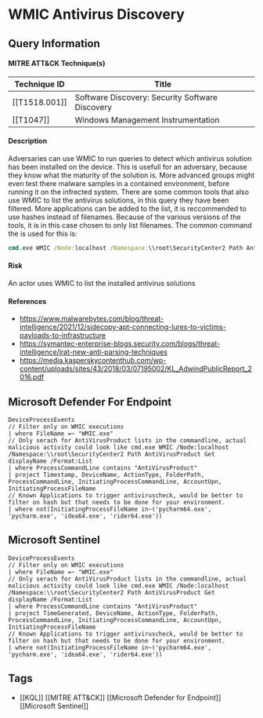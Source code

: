 # WMIC Antivirus Discovery

## Query Information

#### MITRE ATT&CK Technique(s)

| Technique ID  | Title                                           |
| ------------- | ----------------------------------------------- |
| [[T1518.001]] | Software Discovery: Security Software Discovery |
| [[T1047]]     | Windows Management Instrumentation              |
#### Description
Adversaries can use WMIC to run queries to detect which antivirus solution has been installed on the device. This is usefull for an adversary, because they know what the maturity of the solution is. More advanced groups might even test there malware samples in a contained environment, before running it on the infrected system. There are some common tools that also use WMIC to list the antivirus solutions, in this query they have been filtered. More applications can be added to the list, it is reccommended to use hashes instead of filenames. Because of the various versions of the tools, it is in this case chosen to only list filenames. The common command the is used for this is:

```cmd
cmd.exe WMIC /Node:localhost /Namespace:\\root\SecurityCenter2 Path AntiVirusProduct Get displayName /Format:List
```
#### Risk
An actor uses WMIC to list the installed antivirus solutions
#### References
- https://www.malwarebytes.com/blog/threat-intelligence/2021/12/sidecopy-apt-connecting-lures-to-victims-payloads-to-infrastructure
- https://symantec-enterprise-blogs.security.com/blogs/threat-intelligence/jrat-new-anti-parsing-techniques
- https://media.kasperskycontenthub.com/wp-content/uploads/sites/43/2018/03/07195002/KL_AdwindPublicReport_2016.pdf
## Microsoft Defender For Endpoint
```kusto
DeviceProcessEvents
// Filter only on WMIC executions
| where FileName =~ "WMIC.exe"
// Only serach for AntiVirusProduct lists in the commandline, actual malicious activity could look like cmd.exe WMIC /Node:localhost /Namespace:\\root\SecurityCenter2 Path AntiVirusProduct Get displayName /Format:List
| where ProcessCommandLine contains "AntiVirusProduct"
| project Timestamp, DeviceName, ActionType, FolderPath, ProcessCommandLine, InitiatingProcessCommandLine, AccountUpn, InitiatingProcessFileName
// Known Applications to trigger antiviruscheck, would be better to filter on hash but that needs to be done for your environment.
| where not(InitiatingProcessFileName in~('pycharm64.exe', 'pycharm.exe', 'idea64.exe', 'rider64.exe'))
```
## Microsoft Sentinel
```kusto
DeviceProcessEvents
// Filter only on WMIC executions
| where FileName =~ "WMIC.exe"
// Only serach for AntiVirusProduct lists in the commandline, actual malicious activity could look like cmd.exe WMIC /Node:localhost /Namespace:\\root\SecurityCenter2 Path AntiVirusProduct Get displayName /Format:List
| where ProcessCommandLine contains "AntiVirusProduct"
| project TimeGenerated, DeviceName, ActionType, FolderPath, ProcessCommandLine, InitiatingProcessCommandLine, AccountUpn, InitiatingProcessFileName
// Known Applications to trigger antiviruscheck, would be better to filter on hash but that needs to be done for your environment.
| where not(InitiatingProcessFileName in~('pycharm64.exe', 'pycharm.exe', 'idea64.exe', 'rider64.exe'))
```
## Tags
- [[KQL]] [[MITRE ATT&CK]] [[Microsoft Defender for Endpoint]] [[Microsoft Sentinel]]